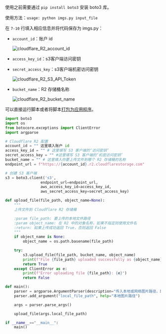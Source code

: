 使用之前需要通过 `pip install boto3` 安装 boto3 库。

使用方法：`usage: python imgs.py input_file`

在 `7-10` 行填入相应信息并将代码保存为 imgs.py：

- `account_id`：账户 id

  ![cloudflare_R2_account_id](https://imgs.ronan.us.kg/cloudflare_R2_account_id.png)
- `access_key_id`：s3客户端访问密钥
- `secret_access_key`：s3客户端机密访问密钥

  ![cloudflare_R2_S3_API_Token](https://imgs.ronan.us.kg/cloudflare_R2_S3_API_Token.png)
- `bucket_name`：R2 存储桶名称

  ![cloudflare_R2_bucket_name](https://imgs.ronan.us.kg/cloudflare_R2_bucket_name.png)

可以直接运行脚本或者将脚本[打包为应用程序](https://blog.ronan.us.kg/2024/09/02/python-%E6%89%93%E5%8C%85%E7%A8%8B%E5%BA%8F/)。

```python
import boto3
import os
from botocore.exceptions import ClientError
import argparse

# Cloudflare R2 配置
account_id = "" 这里填入账户 id
access_key_id = "" # 这里填写 S3 客户端的‘访问密钥’
secret_access_key = "" #这里填写 S3 客户端的‘机密访问密钥’
bucket_name = "" # 这里填入你要上传文件到哪个 R2 存储桶的名称
endpoint_url = f"https://{account_id}.r2.cloudflarestorage.com"

# 创建 S3 客户端
s3 = boto3.client('s3',
                endpoint_url=endpoint_url,
                aws_access_key_id=access_key_id,
                aws_secret_access_key=secret_access_key)

def upload_file(file_path, object_name=None):
    """
    上传文件到 Cloudflare R2 存储桶

    :param file_path: 要上传的本地文件路径
    :param object_name: 在 R2 中的对象名称，如果不指定则使用文件名
    :return: 如果上传成功返回 True，否则返回 False
    """
    if object_name is None:
        object_name = os.path.basename(file_path)

    try:
        s3.upload_file(file_path, bucket_name, object_name)
        print(f"File {file_path} uploaded successfully as {object_name} \n\nhttps://imgs.ronan.us.kg/{object_name}")
        return True
    except ClientError as e:
        print(f"Error uploading file {file_path}: {e}")
        return False

def main():
    parser = argparse.ArgumentParser(description="传入本地或网络图片路径，即可上传到 cloudflare R2 对象存储桶")
    parser.add_argument("local_file_path", help="本地图片路径")

    args = parser.parse_args()

    upload_file(args.local_file_path)

if __name__=="__main__":
    main()
```
